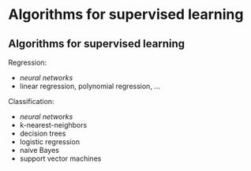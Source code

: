 # Algorithms for supervised learning

## Algorithms for supervised learning

Regression:

- _neural networks_
- linear regression, polynomial regression, ...

Classification:

- _neural networks_
- k-nearest-neighbors
- decision trees
- logistic regression
- naive Bayes
- support vector machines
